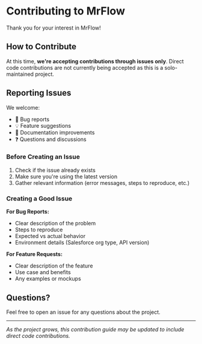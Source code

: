 # Contributing to MrFlow

Thank you for your interest in MrFlow!

## How to Contribute

At this time, **we're accepting contributions through issues only**. Direct code contributions are not currently being accepted as this is a solo-maintained project.

## Reporting Issues

We welcome:
- 🐛 Bug reports
- 💡 Feature suggestions
- 📝 Documentation improvements
- ❓ Questions and discussions

### Before Creating an Issue

1. Check if the issue already exists
2. Make sure you're using the latest version
3. Gather relevant information (error messages, steps to reproduce, etc.)

### Creating a Good Issue

**For Bug Reports:**
- Clear description of the problem
- Steps to reproduce
- Expected vs actual behavior
- Environment details (Salesforce org type, API version)

**For Feature Requests:**
- Clear description of the feature
- Use case and benefits
- Any examples or mockups

## Questions?

Feel free to open an issue for any questions about the project.

---

*As the project grows, this contribution guide may be updated to include direct code contributions.*